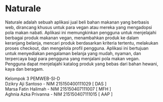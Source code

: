 # Naturale

Naturale adalah sebuah aplikasi jual beli bahan makanan yang berbasis web, dirancang khusus untuk para vegan atau mereka yang mengadopsi pola makan nabati. Aplikasi ini memungkinkan pengguna untuk menjelajahi berbagai produk makanan vegan, menambahkan produk ke dalam keranjang belanja, mencari produk berdasarkan kriteria tertentu, melakukan proses checkout, dan mengelola profil pengguna. Aplikasi ini bertujuan untuk menyediakan pengalaman belanja yang mudah, nyaman, dan terpercaya bagi para pengguna yang menjalani pola makan vegan. Pengguna dapat menjelajahi katalog produk yang bebas dari bahan hewani, kaya dan beragam.

Kelompok 3 PEMWEB-SI-D </br>
Dzikry Aji Santoso - NIM 215150400111029 [ DAS ] </br>
Marsa Fatin Halimah - NIM 215150407111007 [ MFH ] </br>
Aghnia Azka Privanna - NIM 215150407111015 [ AAP ]
